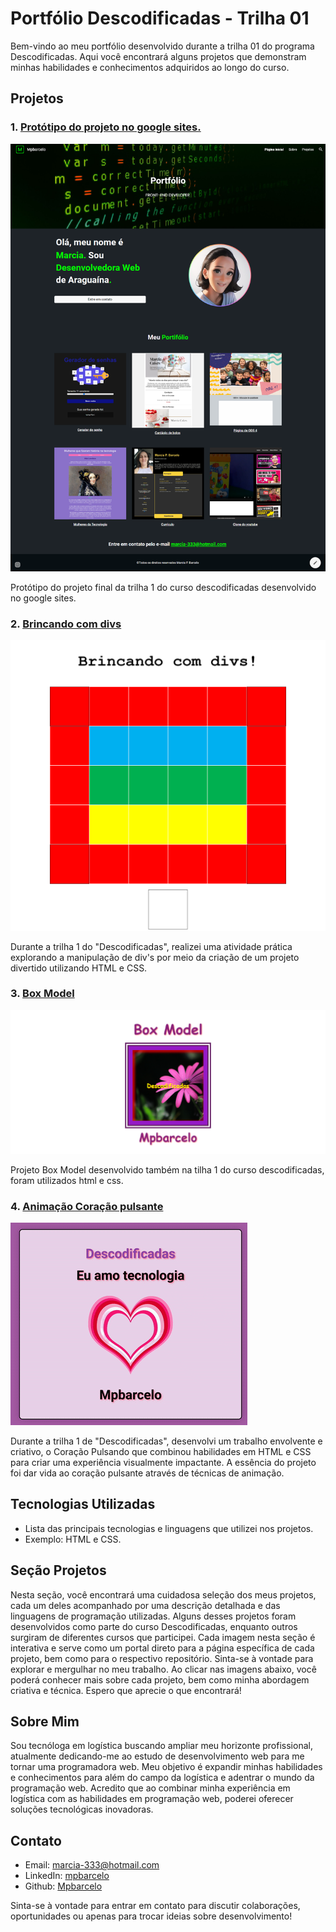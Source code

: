  # Portfólio Descodificadas - Trilha 01

Bem-vindo ao meu portfólio desenvolvido durante a trilha 01 do programa Descodificadas. Aqui você encontrará alguns projetos que demonstram minhas habilidades e conhecimentos adquiridos ao longo do curso.

## Projetos

### 1. [Protótipo do projeto no google sites.](https://sites.google.com/view/mpbarcelo)

![Projeto 1](./img/sites-google.png)

Protótipo do projeto final da trilha 1 do curso descodificadas desenvolvido no google sites.

### 2. [Brincando com divs](https://mpbarcelo.github.io/atividade-com-divs/)

![Projeto 2](./img/divs.png)

Durante a trilha 1 do "Descodificadas", realizei uma atividade prática explorando a manipulação de div's por meio da criação de um projeto divertido utilizando HTML e CSS.


### 3. [Box Model](https://mpbarcelo.github.io/boxmodel-descodificadas/)

![Projeto 3](./img/box.png)

Projeto Box Model desenvolvido também na tilha 1 do curso descodificadas, foram utilizados html e css.

### 4. [Animação Coração pulsante](https://mpbarcelo.github.io/animacoes-descodificadas/)
![Animação Coração pulsante](./img/video-corao-ezgif.com-crop.gif)


Durante a trilha 1 de "Descodificadas", desenvolvi um trabalho envolvente e criativo, o Coração Pulsando que combinou habilidades em HTML e CSS para criar uma experiência visualmente impactante. A essência do projeto foi dar vida ao coração pulsante através de técnicas de animação.

## Tecnologias Utilizadas

- Lista das principais tecnologias e linguagens que utilizei nos projetos.
 - Exemplo: HTML e CSS.

## Seção Projetos

Nesta seção, você encontrará uma cuidadosa seleção dos meus projetos, cada um deles acompanhado por uma descrição detalhada e das linguagens de programação utilizadas. Alguns desses projetos foram desenvolvidos como parte do curso Descodificadas, enquanto outros surgiram de diferentes cursos que participei. Cada imagem nesta seção é interativa e serve como um portal direto para a página específica de cada projeto, bem como para o respectivo repositório. Sinta-se à vontade para explorar e mergulhar no meu trabalho. Ao clicar nas imagens abaixo, você poderá conhecer mais sobre cada projeto, bem como minha abordagem criativa e técnica. Espero que aprecie o que encontrará!

## Sobre Mim

Sou tecnóloga em logística buscando ampliar meu horizonte profissional, atualmente dedicando-me ao estudo de desenvolvimento web para me tornar uma programadora web. Meu objetivo é expandir minhas habilidades e conhecimentos para além do campo da logística e adentrar o mundo da programação web. Acredito que ao combinar minha experiência em logística com as habilidades em programação web, poderei oferecer soluções tecnológicas inovadoras.

## Contato

- Email: marcia-333@hotmail.com
- LinkedIn: [mpbarcelo](https://www.linkedin.com/in/mpbarcelo/)
- Github: [Mpbarcelo](https://github.com/Mpbarcelo)

Sinta-se à vontade para entrar em contato para discutir colaborações, oportunidades ou apenas para trocar ideias sobre desenvolvimento!
